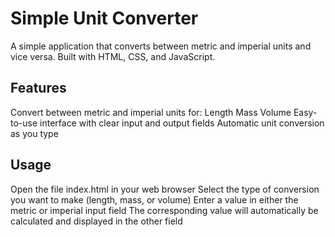 # Simple Unit Converter

A simple application that converts between metric and imperial units and vice versa. Built with HTML, CSS, and JavaScript.

## Features

Convert between metric and imperial units for:
Length
Mass
Volume
Easy-to-use interface with clear input and output fields
Automatic unit conversion as you type

## Usage

Open the file index.html in your web browser
Select the type of conversion you want to make (length, mass, or volume)
Enter a value in either the metric or imperial input field
The corresponding value will automatically be calculated and displayed in the other field